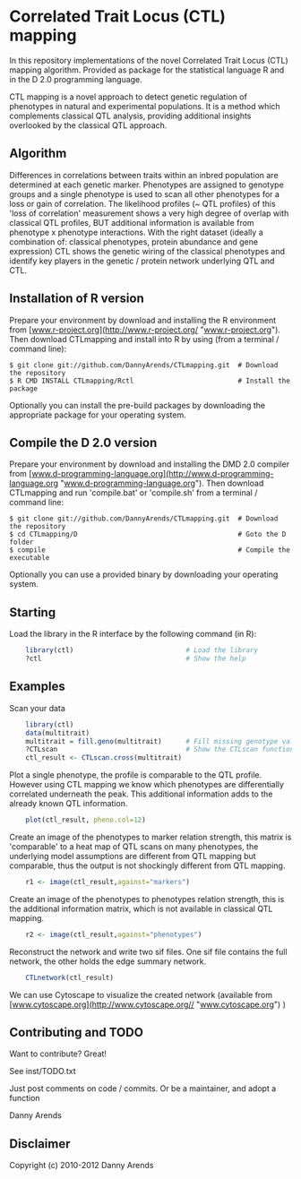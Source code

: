 Correlated Trait Locus (CTL) mapping
====================================
In this repository implementations of the novel Correlated Trait Locus (CTL) 
mapping algorithm. Provided as package for the statistical language R and in 
the D 2.0 programming language.

CTL mapping is a novel approach to detect genetic regulation of phenotypes in 
natural and experimental populations. It is a method which complements classical 
QTL analysis, providing additional insights overlooked by the classical QTL 
approach. 

Algorithm
---------
Differences in correlations between traits within an inbred population are 
determined at each genetic marker. Phenotypes are assigned to genotype groups 
and a single phenotype is used to scan all other phenotypes for a loss or gain 
of correlation. The likelihood profiles (~ QTL profiles) of this 'loss of 
correlation' measurement shows a very high degree of overlap with classical 
QTL profiles, BUT additional information is available from phenotype x 
phenotype interactions. With the right dataset (ideally a combination of: 
classical phenotypes, protein abundance and gene expression) CTL shows the 
genetic wiring of the classical phenotypes and identify key players in the 
genetic / protein network underlying QTL and CTL.

Installation of R version
-------------------------
Prepare your environment by download and installing the R environment from 
[www.r-project.org](http://www.r-project.org/ "www.r-project.org"). Then 
download CTLmapping and install into R by using (from a terminal / command 
line):

    $ git clone git://github.com/DannyArends/CTLmapping.git  # Download the repository
    $ R CMD INSTALL CTLmapping/Rctl                          # Install the package

Optionally you can install the pre-build packages by downloading the appropriate 
package for your operating system. 

Compile the D 2.0 version
-------------------------
Prepare your environment by download and installing the DMD 2.0 compiler from 
[www.d-programming-language.org](http://www.d-programming-language.org 
"www.d-programming-language.org"). Then download CTLmapping and run 'compile.bat' 
or 'compile.sh' from a terminal / command line:

    $ git clone git://github.com/DannyArends/CTLmapping.git  # Download the repository
    $ cd CTLmapping/D                                        # Goto the D folder
    $ compile                                                # Compile the executable

Optionally you can use a provided binary by downloading your operating system.

Starting
--------
Load the library in the R interface by the following command (in R):

```R
    library(ctl)                            # Load the library
    ?ctl                                    # Show the help
```

Examples
--------
Scan your data

```R
    library(ctl)
    data(multitrait)
    multitrait = fill.geno(multitrait)      # Fill missing genotype values
    ?CTLscan                                # Show the CTLscan function help
    ctl_result <- CTLscan.cross(multitrait)
```

Plot a single phenotype, the profile is comparable to the QTL profile. However using 
CTL mapping we know which phenotypes are differentially correlated underneath the peak.
This additional information adds to the already known QTL information.

```R
    plot(ctl_result, pheno.col=12)
```

Create an image of the phenotypes to marker relation strength, this matrix is 'comparable' 
to a heat map of QTL scans on many phenotypes, the underlying model assumptions are different 
from QTL mapping but comparable, thus the output is not shockingly different from QTL mapping.

```R
    r1 <- image(ctl_result,against="markers")
```

Create an image of the phenotypes to phenotypes relation strength, this is the additional 
information matrix, which is not available in classical QTL mapping.

```R
    r2 <- image(ctl_result,against="phenotypes")
```

Reconstruct the network and write two sif files. One sif file contains the full network, the other 
holds the edge summary network.

```R
    CTLnetwork(ctl_result)
```

We can use Cytoscape to visualize the created network (available from [www.cytoscape.org](http://www.cytoscape.org// "www.cytoscape.org") )

Contributing and TODO
---------------------
Want to contribute? Great!

See inst/TODO.txt

Just post comments on code / commits.
Or be a maintainer, and adopt a function

Danny Arends

Disclaimer
----------
Copyright (c) 2010-2012 Danny Arends
